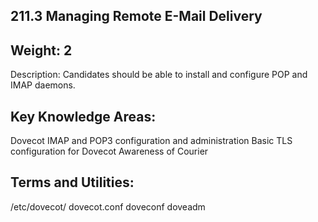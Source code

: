 ## 211.3 Managing Remote E-Mail Delivery

Weight: 2
---------

Description: Candidates should be able to install and configure POP and IMAP daemons.


Key Knowledge Areas:
--------------------

Dovecot IMAP and POP3 configuration and administration
Basic TLS configuration for Dovecot
Awareness of Courier

Terms and Utilities:
--------------------

/etc/dovecot/
dovecot.conf
doveconf
doveadm

